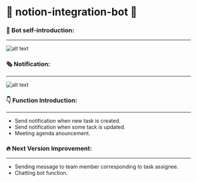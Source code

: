 # 🤖 notion-integration-bot 🤖

### 🤳 Bot self-introduction:  
---
![alt text](https://github.com/SwarzChen/notion-integration-bot/blob/master/anouncement.png)

### 🗞️ Notification:
---
![alt text](https://github.com/SwarzChen/notion-integration-bot/blob/master/notification.png)

### 👇 Function Introduction:  
---
* Send notification when new task is created.  
* Send notification when some tack is updated.  
* Meeting agenda anouncement.  

### 🔥 Next Version Improvement:  
---
* Sending message to team member corresponding to task assignee.
* Chatting bot function.
